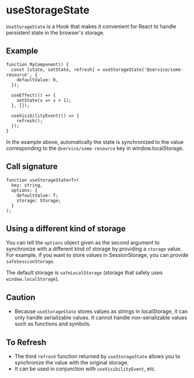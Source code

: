 # useStorageState

`UseStorageState` is a Hook that makes it convenient for React to handle persistent state in the browser's storage.

## Example

```tsx
function MyComponent() {
  const [state, setState, refresh] = useStorageState('@service/some-resource', {
    defaultValue: 0,
  });

  useEffect(() => {
    setState(x => x + 1);
  }, []);

  useVisibilityEvent(() => {
    refresh();
  });
}
```

In the example above, automatically the state is synchronized to the value corresponding to the `@service/some-resource` key in window.localStorage.

## Call signature

```tsx
function useStorageState<T>(
  key: string,
  options: {
    defaultValue: T;
    storage: Storage;
  }
);
```

## Using a different kind of storage

You can tell the `options` object given as the second argument to synchronize with a different kind of storage by providing a `storage` value. For example, if you want to store values in SessionStorage, you can provide `safeSessionStorage`.

The default storage is `safeLocalStorage` (storage that safely uses `window.localStorage`).

## Caution

- Because `useStorageState` stores values as strings in localStorage, it can only handle serializable values. It cannot handle non-serializable values such as functions and symbols.

## To Refresh

- The third `refresh` function returned by `useStorageState` allows you to synchronize the value with the original storage.
- It can be used in conjunction with `useVisibilityEvent`, etc.
